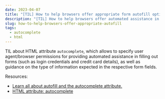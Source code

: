 ```yaml
---
date: 2023-04-07
title: "[TIL] How to help browsers offer appropriate form autofill options"
description: "[TIL] How to help browsers offer automated assistance in filling out forms"
slug: how-to-help-browsers-offer-appropriate-autofill
tags:
  - autocomplete
  - html
---
```


TIL about HTML attribute `autocomplete`, which allows to specify user
agent/browser permissions for providing automated assistance in filling out
forms (such as login credentials and credit card details), as well as guidance
on the type of information expected in the respective form fields.

Resources:

- [Learn all about autofill and the autocomplete
  attribute.](https://web.dev/learn/forms/autofill/)
- [HTML attribute:
  autocomplete](https://developer.mozilla.org/en-US/docs/Web/HTML/Attributes/)
